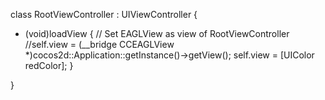 class RootViewController : UIViewController {

- (void)loadView {
    // Set EAGLView as view of RootViewController
    //self.view = (__bridge CCEAGLView *)cocos2d::Application::getInstance()->getView();
     self.view = [UIColor redColor];
}

}
